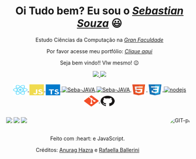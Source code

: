   <div>
     <h1 align="center">Oi Tudo bem? Eu sou o <a href="https://www.linkedin.com/in/sebastiansouza29/"><i>Sebastian Souza</i></a> 😃️</h1>
     <p align="center">Estudo Ciências da Computação na <a href="https://faculdade.grancursosonline.com.br/"><i>Gran Faculdade</i></a> 
        <p align="center">Por favor acesse meu portfólio: <a href="http://sebastiansouza.cloud"><i>Clique aqui</i></a> 
     <p align="center">Seja bem vindo!! Vlw mesmo! 😉️</h2>
 
  
  <div align="center">
     <a href="https://github.com/sebastiansouza">
     <img height="150em" src="https://github-readme-stats.vercel.app/api?username=sebastiansouza&show_icons=true&theme=vision-friendly-dark&include_all_commits=true&count_private=true"/>
     <img height="150em" src="https://github-readme-stats.vercel.app/api/top-langs/?username=sebastiansouza&layout=compact&langs_count=7&theme=vision-friendly-dark"/>
  </div>
 
  <div align="center" valign="top"><br>
       <img align="center" alt="Seba-React" height="30" width="40" src="https://raw.githubusercontent.com/devicons/devicon/master/icons/react/react-original.svg">
       <img align="center" alt="SEBA-Js" height="30" width="40" src="https://raw.githubusercontent.com/devicons/devicon/master/icons/javascript/javascript-plain.svg">
       <img align="center" alt="SEBA-Ts" height="30" width="40" src="https://raw.githubusercontent.com/devicons/devicon/master/icons/typescript/typescript-plain.svg">
       <img align="center" alt="Seba-JAVA" height="40" width="40" src="https://cdn.jsdelivr.net/gh/devicons/devicon/icons/java/java-original.svg">
       <img align="center" alt="Seba-JAVA" height="40" width="40" src="https://cdn.jsdelivr.net/gh/devicons/devicon/icons/python/python-original.svg">   
       <img align="center" alt="SEBA-HTML" height="30" width="40" src="https://raw.githubusercontent.com/devicons/devicon/master/icons/html5/html5-original.svg">
       <img align="center" alt="SEBA-CSS" height="30" width="40" src="https://raw.githubusercontent.com/devicons/devicon/master/icons/css3/css3-original.svg">
       <img align="center" alt="nodejs" height="30" width="40" src="https://cdn.worldvectorlogo.com/logos/nodejs-icon.svg">
       <img align="center" alt="git" height="30" width="40" src="https://raw.githubusercontent.com/devicons/devicon/master/icons/git/git-original.svg">
       <img align="center" alt="github" height="30" width="40" src="https://raw.githubusercontent.com/devicons/devicon/master/icons/github/github-original.svg">
  </div>
                               
  
  ##

   <div align="right">
      <img align="right" alt="GIT-pic" height="150" style="border-radius:50px;" src="https://i.giphy.com/media/du3J3cXyzhj75IOgvA/giphy.webp">
  </div>
  <div>
    <a href="https://www.instagram.com/o.sebastiansouza/" target="_blank"><img src="https://img.shields.io/badge/-Instagram-%23E4405F?style=for-the-badge&logo=instagram&logoColor=white" target="_blank"></a>
  <a href = "mailto:sebastian.asouzasp@gmail.com"><img src="https://img.shields.io/badge/-Gmail-%23333?style=for-the-badge&logo=gmail&logoColor=white" target="_blank"></a>
  <a href="https://www.linkedin.com/in/sebastiansouza25/" target="_blank"><img src="https://img.shields.io/badge/-LinkedIn-%230077B5?style=for-the-badge&logo=linkedin&logoColor=white" target="_blank"></a>
</div>
 
<!--
**sebastiansouza/sebastiansouza** is a ✨ _special_ ✨ repository because its `README.md` (this file) appears on your GitHub profile.

Here are some ideas to get you started:

- 🔭 I’m currently working on ...
- 🌱 I’m currently learning ...
- 👯 I’m looking to collaborate on ...
- 🤔 I’m looking for help with ...
- 💬 Ask me about ...
- 📫 How to reach me: ...
- 😄 Pronouns: ...
- ⚡ Fun fact: ...
-->
 
 ##
 <!--
<div align="center">
  
 ![Snake animation](https://github.com/sebastiansouza/sebastiansouza/blob/output/github-contribution-grid-snake.svg)
  
</div>
 -->
 <div align="center">
  <p>Feito com :heart: e JavaScript.</p>
  <p>Créditos: <a href="https://github.com/anuraghazra/github-readme-stats">Anurag Hazra</a> e <a href="https://github.com/rafaballerini">Rafaella Ballerini</a></p>
</div>
